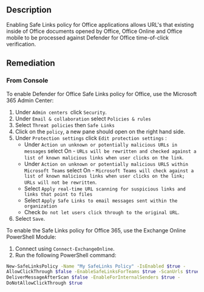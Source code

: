 ## Description

Enabling Safe Links policy for Office applications allows URL's that existing inside of Office documents opened by Office, Office Online and Office mobile to be processed against Defender for Office time-of-click verification.

## Remediation

### From Console

To enable Defender for Office Safe Links policy for Office, use the Microsoft 365 Admin Center:

1. Under `Admin centers `click `Security`.
2. Under `Email & collaboration` select `Policies & rules`
3. Select `Threat policies` then `Safe Links`
4. Click on the `policy`, a new pane should open on the right hand side.
5. Under `Protection settings` click `Edit protection settings` :
   - Under `Action un unknown or potentially malicious URLs in messages` select On - `URLs will be rewritten and checked against a list of known malicious links when user clicks on the link`.
   - Under `Action on unknown or potentially malicious URLS within Microsoft Teams` select On - `Microsoft Teams will check against a list of known malicious links when user clicks on the link; URLs will not be rewritten`.
   - Select `Apply real-time URL scanning for suspicious links and links that point to files`
   - Select `Apply Safe Links to email messages sent within the organization`
   - Check `Do not let users click through to the original URL`.
6. Select `Save`.

To enable the Safe Links policy for Office 365, use the Exchange Online PowerShell Module:

1. Connect using `Connect-ExchangeOnline`.
2. Run the following PowerShell command:

```bash
New-SafeLinksPolicy -Name "My SafeLinks Policy" -IsEnabled $true -
AllowClickThrough $false -EnableSafeLinksForTeams $true -ScanUrls $true -
DeliverMessageAfterScan $false -EnableForInternalSenders $true -
DoNotAllowClickThrough $true
````
